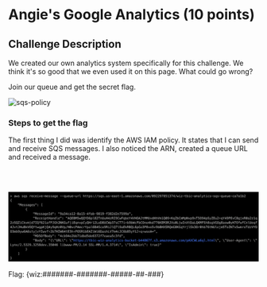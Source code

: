 <h1>Angie's Google Analytics (10 points)</h1>

<h2>Challenge Description</h2>
<p>We created our own analytics system specifically for this challenge. We think it's so good that we even used it on this page. What could go wrong?

Join our queue and get the secret flag.</p>

<img  width="700" alt="sqs-policy" src="#">

<h3>Steps to get the flag</h3>
<p>The first thing I did was identify the AWS IAM policy. It states that I can send and receive SQS messages. I also noticed the ARN, created a queue URL and received a message.

<br><br>
  
<img  width="700" alt="sqs-receive-message" src="https://github.com/angietechcafe/CTFWriteUps/blob/main/The%20Big%20IAM%20Challenge/SQS%20Receive%20Message.png?raw=true">

<p>Flag: {wiz:#######-#######-#####-##-###} </p>
